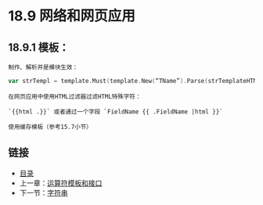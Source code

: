 # 18.9 网络和网页应用

## 18.9.1 模板：

	制作、解析并是模块生效：

```go        
var strTempl = template.Must(template.New(“TName”).Parse(strTemplateHTML))
```
    在网页应用中使用HTML过滤器过滤HTML特殊字符：
    
	`{{html .}}` 或者通过一个字段 `FieldName {{ .FieldName |html }}`

    使用缓存模板（参考15.7小节） 

## 链接

- [目录](directory.md)
- 上一章：[运算符模板和接口](17.4.md)
- 下一节：[字符串](18.1.md)